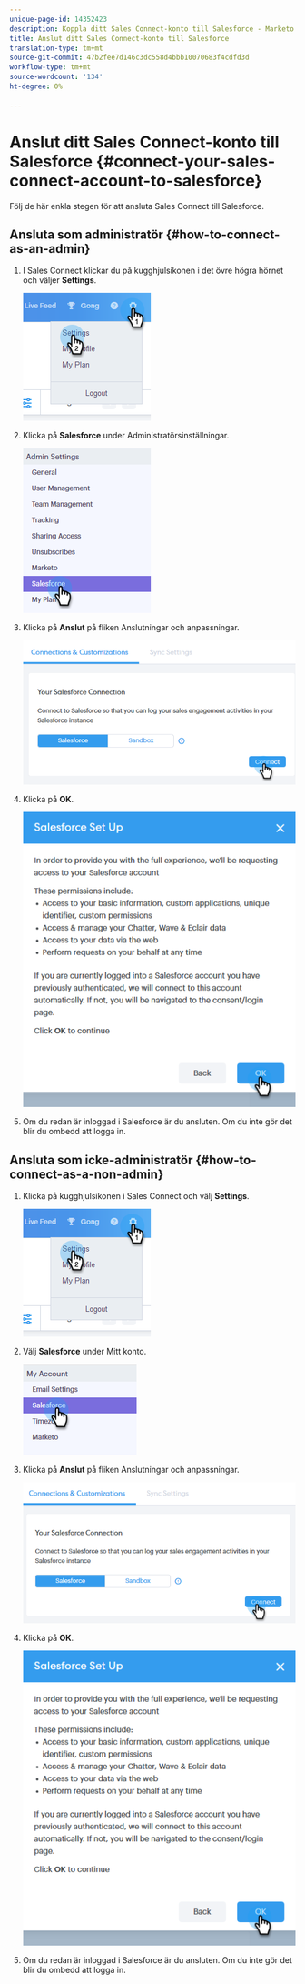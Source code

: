 ```yaml
---
unique-page-id: 14352423
description: Koppla ditt Sales Connect-konto till Salesforce - Marketo Docs - produktdokumentation
title: Anslut ditt Sales Connect-konto till Salesforce
translation-type: tm+mt
source-git-commit: 47b2fee7d146c3dc558d4bbb10070683f4cdfd3d
workflow-type: tm+mt
source-wordcount: '134'
ht-degree: 0%

---
```



# Anslut ditt Sales Connect-konto till Salesforce {#connect-your-sales-connect-account-to-salesforce}

Följ de här enkla stegen för att ansluta Sales Connect till Salesforce.

## Ansluta som administratör {#how-to-connect-as-an-admin}

1. I Sales Connect klickar du på kugghjulsikonen i det övre högra hörnet och väljer **Settings**.

   ![](assets/one.png)

1. Klicka på **Salesforce** under Administratörsinställningar.

   ![](assets/six.png)

1. Klicka på **Anslut** på fliken Anslutningar och anpassningar.

   ![](assets/seven.png)

1. Klicka på **OK**.

   ![](assets/four.png)

1. Om du redan är inloggad i Salesforce är du ansluten. Om du inte gör det blir du ombedd att logga in.

## Ansluta som icke-administratör {#how-to-connect-as-a-non-admin}

1. Klicka på kugghjulsikonen i Sales Connect och välj **Settings**.

   ![](assets/one.png)

1. Välj **Salesforce** under Mitt konto.

   ![](assets/two.png)

1. Klicka på **Anslut** på fliken Anslutningar och anpassningar.

   ![](assets/three.png)

1. Klicka på **OK**.

   ![](assets/four.png)

1. Om du redan är inloggad i Salesforce är du ansluten. Om du inte gör det blir du ombedd att logga in.

